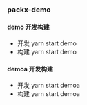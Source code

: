 ### packx-demo

#### demo 开发构建
- 开发 yarn start demo
- 构建 yarn start demo

#### demoa 开发构建
- 开发 yarn start demoa
- 构建 yarn start demoa